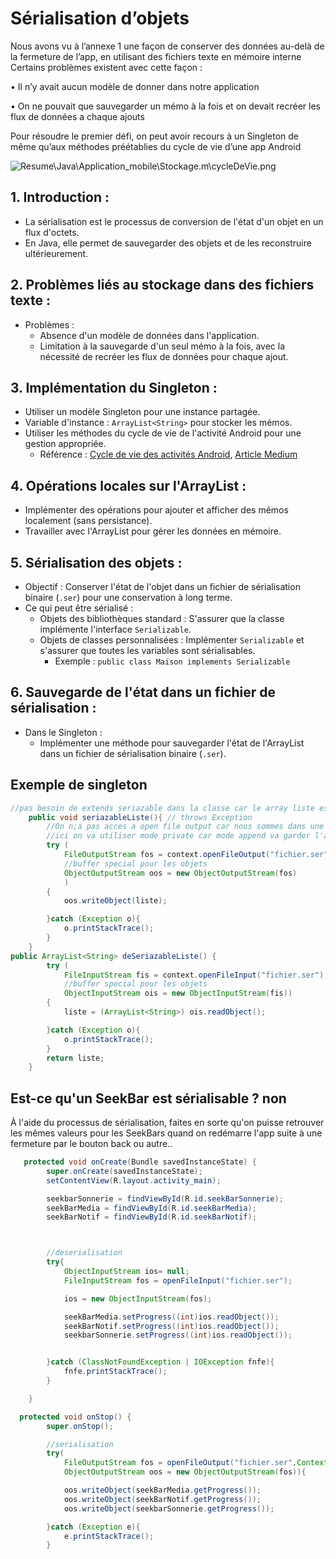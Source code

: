 # Sérialisation d’objets
Nous avons vu à l’annexe 1 une façon de conserver des données au-delà de la fermeture de l’app, en utilisant des fichiers texte en mémoire interne
Certains problèmes existent avec cette façon :

•	Il n’y avait aucun modèle de donner dans notre application 

•	On ne pouvait que sauvegarder un mémo à la fois et on devait recréer les flux de données a chaque ajouts 

Pour résoudre le premier défi, on peut avoir recours à un Singleton de même qu’aux méthodes préétablies du cycle de vie d’une app Android 

![Resume\Java\Application_mobile\Stockage.m\cycleDeVie.png](cycleDeVie.png)

## 1. Introduction :
   - La sérialisation est le processus de conversion de l'état d'un objet en un flux d'octets.
   - En Java, elle permet de sauvegarder des objets et de les reconstruire ultérieurement.

## 2. Problèmes liés au stockage dans des fichiers texte :
   - Problèmes :
     - Absence d'un modèle de données dans l'application.
     - Limitation à la sauvegarde d'un seul mémo à la fois, avec la nécessité de recréer les flux de données pour chaque ajout.

## 3. Implémentation du Singleton :
   - Utiliser un modèle Singleton pour une instance partagée.
   - Variable d'instance : `ArrayList<String>` pour stocker les mémos.
   - Utiliser les méthodes du cycle de vie de l'activité Android pour une gestion appropriée.
     - Référence : [Cycle de vie des activités Android](https://developer.android.com/guide/components/activities/activity-lifecycle), [Article Medium](https://medium.com/@theabhishekavi/android-activity-lifecycle-9bc7de812dff)

## 4. Opérations locales sur l'ArrayList :
   - Implémenter des opérations pour ajouter et afficher des mémos localement (sans persistance).
   - Travailler avec l'ArrayList pour gérer les données en mémoire.

## 5. Sérialisation des objets :
   - Objectif : Conserver l'état de l'objet dans un fichier de sérialisation binaire (`.ser`) pour une conservation à long terme.
   - Ce qui peut être sérialisé :
     - Objets des bibliothèques standard : S'assurer que la classe implémente l'interface `Serializable`.
     - Objets de classes personnalisées : Implémenter `Serializable` et s'assurer que toutes les variables sont sérialisables.
       - Exemple : `public class Maison implements Serializable`

## 6. Sauvegarde de l'état dans un fichier de sérialisation :
   - Dans le Singleton :
     - Implémenter une méthode pour sauvegarder l'état de l'ArrayList dans un fichier de sérialisation binaire (`.ser`).

## Exemple de singleton
```java
//pas besoin de extends seriazable dans la classe car le array liste est deja seriazable
    public void seriazableListe(){ // throws Exception
        //On n;a pas acces a open file output car nous sommes dans une classe normal et non une activite alors on utilise le context
        //ici on va utiliser mode private car mode append va garder l'ancienne liste ici on veut ecraser la vielle et mettre la nouvelle (avec les anciens memo)
        try (
            FileOutputStream fos = context.openFileOutput("fichier.ser", Context.MODE_PRIVATE);
            //buffer special pour les objets
            ObjectOutputStream oos = new ObjectOutputStream(fos)
            )
        {
            oos.writeObject(liste);

        }catch (Exception o){
            o.printStackTrace();
        }
    }
public ArrayList<String> deSeriazableListe() {
        try (
            FileInputStream fis = context.openFileInput("fichier.ser");
            //buffer special pour les objets
            ObjectInputStream ois = new ObjectInputStream(fis))
        {
            liste = (ArrayList<String>) ois.readObject();

        }catch (Exception o){
            o.printStackTrace();
        }
        return liste;
    }
```

## Est-ce qu'un SeekBar est sérialisable ? non

À l'aide du processus de sérialisation, faites en sorte qu'on puisse retrouver les mêmes valeurs pour les SeekBars quand on redémarre l'app suite à une fermeture par le bouton back ou autre..

```java
   protected void onCreate(Bundle savedInstanceState) {
        super.onCreate(savedInstanceState);
        setContentView(R.layout.activity_main);

        seekbarSonnerie = findViewById(R.id.seekBarSonnerie);
        seekBarMedia = findViewById(R.id.seekBarMedia);
        seekBarNotif = findViewById(R.id.seekBarNotif);



        //deserialisation
        try{
            ObjectInputStream ios= null;
            FileInputStream fos = openFileInput("fichier.ser");

            ios = new ObjectInputStream(fos);

            seekBarMedia.setProgress((int)ios.readObject());
            seekBarNotif.setProgress((int)ios.readObject());
            seekbarSonnerie.setProgress((int)ios.readObject());


        }catch (ClassNotFoundException | IOException fnfe){
            fnfe.printStackTrace();
        }

    }

  protected void onStop() {
        super.onStop();

        //serialisation
        try(
            FileOutputStream fos = openFileOutput("fichier.ser",Context.MODE_PRIVATE);
            ObjectOutputStream oos = new ObjectOutputStream(fos)){

            oos.writeObject(seekBarMedia.getProgress());
            oos.writeObject(seekBarNotif.getProgress());
            oos.writeObject(seekbarSonnerie.getProgress());

        }catch (Exception e){
            e.printStackTrace();
        }
```
